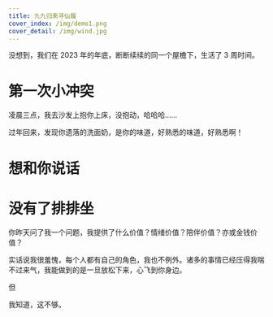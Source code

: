 ```yaml
---
title: 九九归来寻仙履
cover_index: /img/demo1.png
cover_detail: /img/wind.jpg
---
```


没想到，我们在 2023 年的年底，断断续续的同一个屋檐下，生活了 3 周时间。

# 第一次小冲突

凌晨三点，我去沙发上抱你上床，没抱动，哈哈哈……

过年回来，发现你遗落的洗面奶，是你的味道，好熟悉的味道，好熟悉啊！

# 想和你说话


# 没有了排排坐

你昨天问了我一个问题，我提供了什么价值？情绪价值？陪伴价值？亦或金钱价值？

实话说我很羞愧，每个人都有自己的角色，我也不例外。诸多的事情已经压得我喘不过来气，我能做到的是一旦放松下来，心飞到你身边。

但

我知道，这不够。

